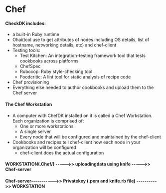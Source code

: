 # Chef
#### CheckDK includes:
  * a built-in Ruby runtime
  * Ohai(tool use to get attributes of nodes including OS details, list of hostname, networking details, etc) and chef-client
  * Testing tools:
    * Test Kitchen: An integration-testing framework tool that tests cookbooks across platforms
    * ChefSpec
    * Rubocop: Ruby style-checking tool
    * Foodcritic: A lint tool for static analysis of recipe code
  * Chef provisioning
  * Everything else needed to author cookbooks and upload them to the Chef server
  
#### The Chef Workstation
  * A computer with ChefDK installed on it is called a Chef Workstation.
  Each organization is comprised of:
    * One or more workstations
    * A single server
    * Every node that will be configured and maintained by the chef-client
  * Cookbooks and recipes tell chef-client how each node in your organization will be configured
    * chef-client does the actual configuration
 
 
 #### WORKSTATION(.Chef/) ----->> uploadingdata using knife ----->> Chef-server
 #### Chef-server----------->> Privatekey (.pem and knife.rb file) ---------->> WORKSTATION
